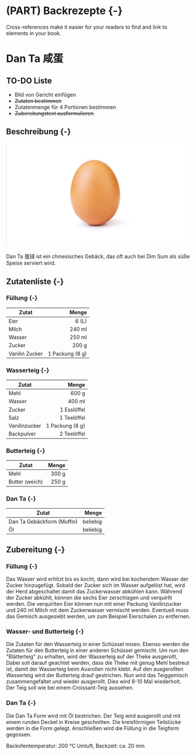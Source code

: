 # (PART) Backrezepte {-}

Cross-references make it easier for your readers to find and link to elements in your book.

# Dan Ta 咸蛋

## TO-DO Liste
- Bild von Gericht einfügen
-  ~~Zutaten bestimmen~~
- Zutatenmenge für 4 Portionen bestimmen
- ~~Zubereitungstext ausformulieren~~

## Beschreibung {-}

![Das ist ein Ei als Beispielbild.](img/example-egg.jpg)

Dan Ta 蛋撻 ist ein chinesisches Gebäck, das oft auch bei Dim Sum als süße Speise serviert wird. 

## Zutatenliste {-}

### Füllung {-}
Zutat | Menge 
---|---:
Eier | 6 (L)
Milch | 240 ml
Wasser | 250 ml
Zucker | 200 g
Vanilin Zucker | 1 Packung (8 g)

### Wasserteig {-}
Zutat | Menge 
---|---:
Mehl | 600 g
Wasser | 400 ml
Zucker | 1 Esslöffel
Salz | 1 Teelöffel
Vanilinzucker | 1 Packung (8 g)
Backpulver | 2 Teelöffel

### Butterteig {-}
Zutat | Menge 
---|---:
Mehl | 300 g
Butter (weich) | 250 g

### Dan Ta {-}
Zutat | Menge 
---|---:
Dan Ta Gebäckform (Muffin) | beliebig
Öl | beliebig

## Zubereitung {-}

### Füllung {-}
Das Wasser wird erhitzt bis es kocht, dann wird bei kochendem Wasser der Zucker hinzugefügt. Sobald der Zucker sich im Wasser aufgelöst hat, wird der Herd abgeschaltet damit das Zuckerwasser abkühlen kann. Während der Zucker abkühlt, können die sechs Eier zerschlagen und verquirllt werden. Die verquirlten Eier können nun mit einer Packung Vanilinzucker und 240 ml Milch mit dem Zuckerwasser vermischt werden. Eventuell muss das Gemisch ausgesiebt werden, um zum Beispiel Eierschalen zu entfernen.

### Wasser- und Butterteig {-}
Die Zutaten für den Wasserteig in einer Schüssel mixen. Ebenso werden die Zutaten für den Butterteig in einer anderen Schüssel gemischt. Um nun den "Blätterteig" zu erhalten, wird der Wasserteig auf der Theke ausgerollt, Dabei soll darauf geachtet werden, dass die Theke mit genug Mehl bestreut ist, damit der Wasserteig beim Ausrollen nicht klebt. Auf den ausgerollten Wasserteig wird der Butterteig drauf gestrichen. Nun wird das Teiggemisch zusammengefaltet und wieder ausgerollt. Dies wird  8-10 Mal wiederholt. Der Teig soll wie bei einem Croissant-Teig aussehen.

### Dan Ta {-}
Die Dan Ta Form wird mit Öl bestrichen. Der Teig wird ausgerollt und mit einem runden Deckel in Kreise geschnitten. Die kreisförmigen Teilstücke werden in die Form gelegt. Anschließen wird die Füllung in die Teigform gegossen.

Backofentemperatur: 200 °C Umluft, Backzeit: ca. 20 min



